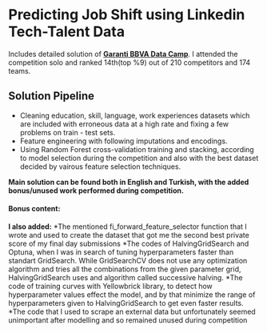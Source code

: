 # Predicting Job Shift using Linkedin Tech-Talent Data

Includes detailed solution of [__Garanti BBVA Data Camp__](https://www.kaggle.com/competitions/garanti-bbva-data-camp). I attended the competition solo and ranked 14th(top %9) out of 210 competitors and 174 teams. 

## Solution Pipeline
* Cleaning education, skill, language, work experiences datasets which are included with erroneous data at a high rate and fixing a few problems on train - test sets.
* Feature engineering with following imputations and encodings.
* Using Random Forest cross-validation training and stacking, according to model selection during the competition and also with the best dataset decided by vairous feature selection techniques.

__Main solution can be found both in English and Turkish, with the added bonus/unused work performed during competition.__

#### Bonus content:
__I also added:__
*The mentioned fi_forward_feature_selector function that I wrote and used to create the dataset that got me the second best private score of my final day submissions
*The codes of HalvingGridSearch and Optuna, when I was in search of tuning hyperparameters faster than standart GridSearch. While GridSearchCV does not use any optimization algorithm and tries all the combinations from the given parameter grid, HalvingGridSearch uses and algorithm called successive halving.
*The code of training curves with Yellowbrick library, to detect how hyperparameter values effect the model, and by that minimize the range of hyperparameters given to HalvingGridSearch to get even faster results.
*The code that I used to scrape an external data but unfortunately seemed unimportant after modelling and so remained unused during competition

